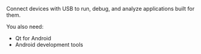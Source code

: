 Connect devices with USB to run, debug, and analyze applications built for them.

You also need:

* Qt for Android
* Android development tools
